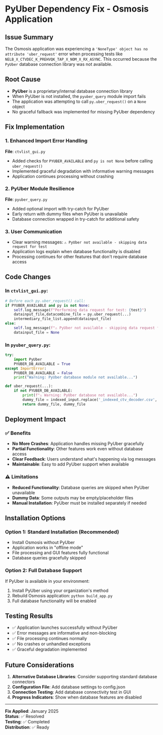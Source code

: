 # PyUber Dependency Fix - Osmosis Application

## Issue Summary
The Osmosis application was experiencing a `'NoneType' object has no attribute 'uber_request'` error when processing tests like `NELB_X_CTVDEC_K_PREHVQK_TAP_X_NOM_X_RX_ASYNC`. This occurred because the `PyUber` database connection library was not available.

## Root Cause
- **PyUber** is a proprietary/internal database connection library
- When PyUber is not installed, the `pyuber_query` module import fails
- The application was attempting to call `py.uber_request()` on a `None` object
- No graceful fallback was implemented for missing PyUber dependency

## Fix Implementation

### 1. Enhanced Import Error Handling
**File**: `ctvlist_gui.py`
- Added checks for `PYUBER_AVAILABLE` and `py is not None` before calling `uber_request()`
- Implemented graceful degradation with informative warning messages
- Application continues processing without crashing

### 2. PyUber Module Resilience  
**File**: `pyuber_query.py`
- Added optional import with try-catch for PyUber
- Early return with dummy files when PyUber is unavailable
- Database connection wrapped in try-catch for additional safety

### 3. User Communication
- Clear warning messages: `⚠️ PyUber not available - skipping data request for test`
- Application logs explain when database functionality is disabled
- Processing continues for other features that don't require database access

## Code Changes

### In `ctvlist_gui.py`:
```python
# Before each py.uber_request() call:
if PYUBER_AVAILABLE and py is not None:
    self.log_message(f"Performing data request for test: {test}")
    datainput_file,datacombine_file = py.uber_request(...)
    intermediary_file_list.append(datainput_file)
else:
    self.log_message(f"⚠️ PyUber not available - skipping data request for test: {test}")
    datainput_file = None
```

### In `pyuber_query.py`:
```python
try:
    import PyUber
    PYUBER_DB_AVAILABLE = True
except ImportError:
    PYUBER_DB_AVAILABLE = False
    print("Warning: PyUber database module not available...")

def uber_request(...):
    if not PYUBER_DB_AVAILABLE:
        print(f"⚠️ Warning: PyUber database not available...")
        dummy_file = indexed_input.replace('_indexed_ctv_decoder.csv', '_datapulled.csv')
        return dummy_file, dummy_file
```

## Deployment Impact

### ✅ Benefits
- **No More Crashes**: Application handles missing PyUber gracefully
- **Partial Functionality**: Other features work even without database access
- **Clear Feedback**: Users understand what's happening via log messages
- **Maintainable**: Easy to add PyUber support when available

### ⚠️ Limitations
- **Reduced Functionality**: Database queries are skipped when PyUber unavailable
- **Dummy Data**: Some outputs may be empty/placeholder files
- **Manual Installation**: PyUber must be installed separately if needed

## Installation Options

### Option 1: Standard Installation (Recommended)
- Install Osmosis without PyUber
- Application works in "offline mode"
- File processing and GUI features fully functional
- Database queries gracefully skipped

### Option 2: Full Database Support
If PyUber is available in your environment:
1. Install PyUber using your organization's method
2. Rebuild Osmosis application: `python build_app.py`
3. Full database functionality will be enabled

## Testing Results
- ✅ Application launches successfully without PyUber
- ✅ Error messages are informative and non-blocking
- ✅ File processing continues normally
- ✅ No crashes or unhandled exceptions
- ✅ Graceful degradation implemented

## Future Considerations
1. **Alternative Database Libraries**: Consider supporting standard database connectors
2. **Configuration File**: Add database settings to config.json
3. **Connection Testing**: Add database connectivity test in GUI
4. **Progress Indicators**: Show when database features are disabled

---

**Fix Applied**: January 2025  
**Status**: ✅ Resolved  
**Testing**: ✅ Completed  
**Distribution**: ✅ Ready
